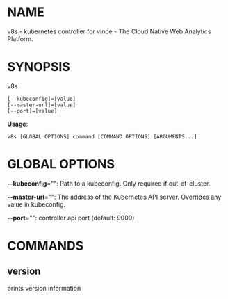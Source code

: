 # NAME

v8s - kubernetes controller for vince - The Cloud Native Web Analytics Platform.

# SYNOPSIS

v8s

```
[--kubeconfig]=[value]
[--master-url]=[value]
[--port]=[value]
```

**Usage**:

```
v8s [GLOBAL OPTIONS] command [COMMAND OPTIONS] [ARGUMENTS...]
```

# GLOBAL OPTIONS

**--kubeconfig**="": Path to a kubeconfig. Only required if out-of-cluster.

**--master-url**="": The address of the Kubernetes API server. Overrides any value in kubeconfig.

**--port**="": controller api port (default: 9000)


# COMMANDS

## version

prints version information
